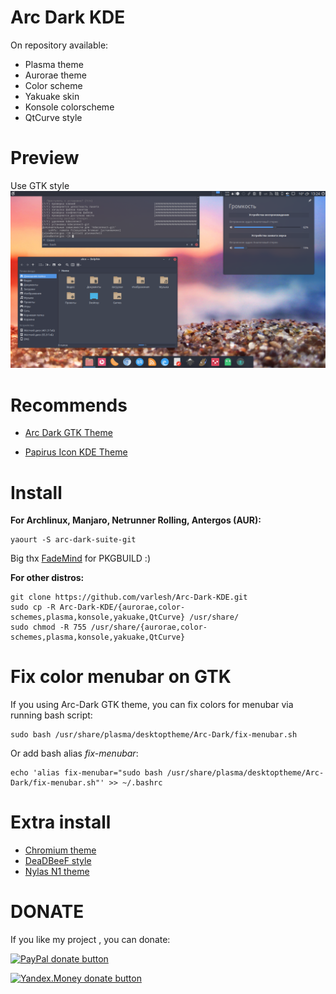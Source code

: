 # Arc Dark KDE

On repository available:
- Plasma theme
- Aurorae theme
- Color scheme
- Yakuake skin
- Konsole colorscheme
- QtCurve style

# Preview

Use GTK style
![Screenshot](preview.png)

# Recommends

- [Arc Dark GTK Theme](https://github.com/horst3180/arc-theme)

- [Papirus Icon KDE Theme](https://github.com/PapirusDevelopmentTeam/papirus-icon-theme-kde)

# Install

**For Archlinux, Manjaro, Netrunner Rolling, Antergos (AUR):**

```
yaourt -S arc-dark-suite-git
```

Big thx [FadeMind](https://github.com/FadeMind) for PKGBUILD :)

**For other distros:**

```
git clone https://github.com/varlesh/Arc-Dark-KDE.git
sudo cp -R Arc-Dark-KDE/{aurorae,color-schemes,plasma,konsole,yakuake,QtCurve} /usr/share/
sudo chmod -R 755 /usr/share/{aurorae,color-schemes,plasma,konsole,yakuake,QtCurve}
```

# Fix color menubar on GTK
If you using Arc-Dark GTK theme, you can fix colors for menubar via running bash script:
```
sudo bash /usr/share/plasma/desktoptheme/Arc-Dark/fix-menubar.sh
```

Or add bash alias *fix-menubar*:
```
echo 'alias fix-menubar="sudo bash /usr/share/plasma/desktoptheme/Arc-Dark/fix-menubar.sh"' >> ~/.bashrc
```

# Extra install

- [Chromium theme](https://github.com/varlesh/Arc-Dark-KDE/tree/master/extra/chromium)
- [DeaDBeeF style](https://github.com/varlesh/Arc-Dark-KDE/tree/master/extra/deadbeef)
- [Nylas N1 theme](https://github.com/varlesh/Nylas-Arc-Dark-Theme)

# DONATE
If you like my project , you can donate:

<span class="paypal"><a href="https://www.paypal.me/varlesh" title="Donate to this project using Paypal"><img src="https://www.paypalobjects.com/webstatic/mktg/Logo/pp-logo-100px.png" alt="PayPal donate button" /></a></span>

<span class="Yandex.Money"><a href="http://yasobe.ru/na/varlesh#form_submit" title="Donate to this project using Yandex.Money"><img src="https://money.yandex.ru/img/ym_logo.gif" alt="Yandex.Money donate button" /></a></span>
